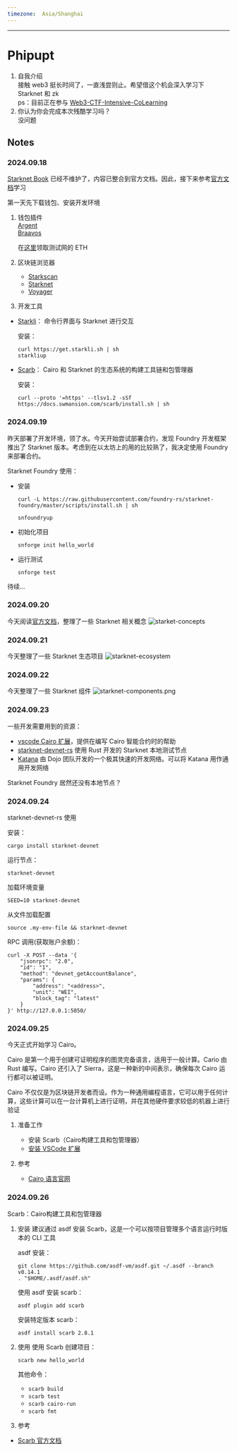 ```yaml
---
timezone:  Asia/Shanghai
---
```


---

# Phipupt

1. 自我介绍  
   接触 web3 挺长时间了，一直浅尝则止。希望借这个机会深入学习下 Starknet 和 zk  
   ps：目前正在参与 [Web3-CTF-Intensive-CoLearning](https://github.com/DeFiHackLabs/Web3-CTF-Intensive-CoLearning)
2. 你认为你会完成本次残酷学习吗？  
   没问题

## Notes

<!-- Content_START -->

### 2024.09.18

[Starknet Book](https://book.starknet.io/index.html) 已经不维护了，内容已整合到官方文档。因此，接下来参考[官方文档](https://docs.starknet.io/)学习

第一天先下载钱包、安装开发环境

1. 钱包插件  
   [Argent](https://www.argent.xyz/argent-x)   
   [Braavos](https://braavos.app/download-braavos-wallet/)

   在[这里](https://starknet-faucet.vercel.app/)领取测试网的 ETH

2. 区块链浏览器
   - [Starkscan](https://starkscan.co/)
   - [Starknet](https://viewblock.io/starknet)
   - [Voyager](https://voyager.online/)

3. 开发工具
- [Starkli](https://book.starkli.rs/)： 命令行界面与 Starknet 进行交互

   安装：
   ```
   curl https://get.starkli.sh | sh
   starkliup
   ```

- [Scarb](https://docs.swmansion.com/scarb/)： Cairo 和 Starknet 的生态系统的构建工具链和包管理器

   安装：
   ```
   curl --proto '=https' --tlsv1.2 -sSf https://docs.swmansion.com/scarb/install.sh | sh
   ```

### 2024.09.19
昨天部署了开发环境，领了水。今天开始尝试部署合约，发现 Foundry 开发框架推出了 Starknet 版本。考虑到在以太坊上的用的比较熟了，我决定使用 Foundry 来部署合约。

Starknet Foundry 使用：

- 安装

   ```
   curl -L https://raw.githubusercontent.com/foundry-rs/starknet-foundry/master/scripts/install.sh | sh

   snfoundryup
   ```

- 初始化项目

   ```snforge init hello_world```


- 运行测试

   ```snforge test```

待续...


### 2024.09.20
今天阅读[官方文档](https://docs.starknet.io/)，整理了一些 Starknet 相关概念
![starket-concepts](./phipupt/starknet-concepts.png)


### 2024.09.21
今天整理了一些 Starknet 生态项目
![starknet-ecosystem](./phipupt/starknet-ecosystem.png)


### 2024.09.22
今天整理了一些 Starknet 组件
![starknet-components.png](./phipupt/starknet-components.png)


### 2024.09.23
一些开发需要用到的资源：
- [vscode Cairo 扩展](https://marketplace.visualstudio.com/items?itemName=starkware.cairo1)，提供在编写 Cairo 智能合约时的帮助
- [starknet-devnet-rs](https://github.com/0xSpaceShard/starknet-devnet-rs) 使用 Rust 开发的 Starknet 本地测试节点
- [Katana](https://book.dojoengine.org/toolchain/katana) 由 Dojo 团队开发的一个极其快速的开发网络。可以将 Katana 用作通用开发网络

Starknet Foundry 居然还没有本地节点？


### 2024.09.24
starknet-devnet-rs 使用

安装：
```
cargo install starknet-devnet
```

运行节点：
```
starknet-devnet
```

加载环境变量
```
SEED=10 starknet-devnet
```

从文件加载配置
```
source .my-env-file && starknet-devnet
```

RPC 调用(获取账户余额)：
```
curl -X POST --data '{
    "jsonrpc": "2.0",
    "id": "1",
    "method": "devnet_getAccountBalance",
    "params": {
        "address": "<address>",
        "unit": "WEI",
        "block_tag": "latest"
    }
}' http://127.0.0.1:5050/
```


### 2024.09.25
今天正式开始学习 Cairo。

Cairo 是第一个用于创建可证明程序的图灵完备语言，适用于一般计算。Cario 由 Rust 编写。Cairo 还引入了 Sierra，这是一种新的中间表示，确保每次 Cairo 运行都可以被证明。

Cairo 不仅仅是为区块链开发者而设。作为一种通用编程语言，它可以用于任何计算，这些计算可以在一台计算机上进行证明，并在其他硬件要求较低的机器上进行验证

1. 准备工作
   - 安装 Scarb（Cairo构建工具和包管理器） 
   - [安装 VSCode 扩展](https://marketplace.visualstudio.com/items?itemName=starkware.cairo1)


2. 参考
   - [Cairo 语言官网](https://www.cairo-lang.org/)


### 2024.09.26

Scarb：Cairo构建工具和包管理器

1. 安装
   建议通过 asdf 安装 Scarb，这是一个可以按项目管理多个语言运行时版本的 CLI 工具

   asdf 安装：
   ```
   git clone https://github.com/asdf-vm/asdf.git ~/.asdf --branch v0.14.1
   . "$HOME/.asdf/asdf.sh"
   ```

   使用 asdf 安装 scarb：
   ```
   asdf plugin add scarb
   ```

   安装特定版本 scarb：
   ```
   asdf install scarb 2.8.1
   ```

2. 使用
   使用 Scarb 创建项目：
   ```
   scarb new hello_world
   ```

   其他命令：
   - `scarb build`
   - `scarb test`
   - `scarb cairo-run`
   - `scarb fmt`


3. 参考
- [Scarb 官方文档](https://docs.swmansion.com/scarb/docs.html)


<!-- Content_END -->

